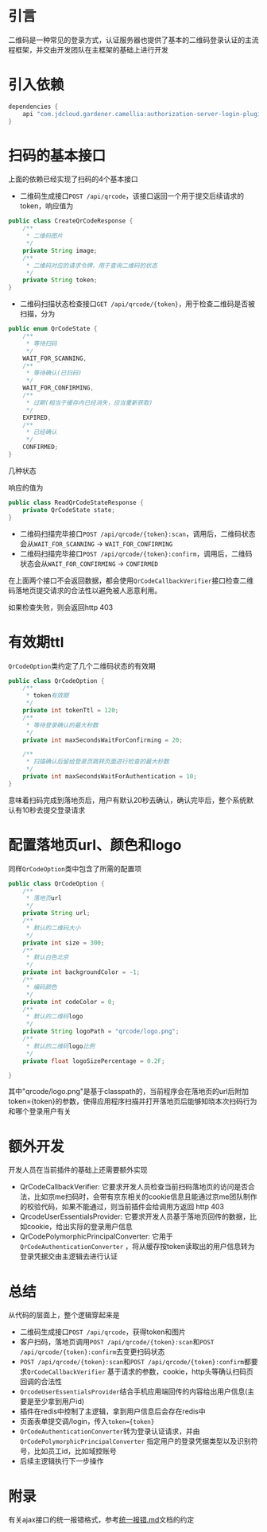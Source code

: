 # 引言

二维码是一种常见的登录方式，认证服务器也提供了基本的二维码登录认证的主流程框架，并交由开发团队在主框架的基础上进行开发

# 引入依赖

```groovy
dependencies {
    api "com.jdcloud.gardener.camellia:authorization-server-login-plugin-qrcode-core:${version}"
}
```

# 扫码的基本接口

上面的依赖已经实现了扫码的4个基本接口

* 二维码生成接口`POST /api/qrcode`，该接口返回一个用于提交后续请求的token，响应值为

```java
public class CreateQrCodeResponse {
    /**
     * 二维码图片
     */
    private String image;
    /**
     * 二维码对应的请求令牌，用于查询二维码的状态
     */
    private String token;
}
```

* 二维码扫描状态检查接口`GET /api/qrcode/{token}`，用于检查二维码是否被扫描，分为

```java
public enum QrCodeState {
    /**
     * 等待扫码
     */
    WAIT_FOR_SCANNING,
    /**
     * 等待确认(已扫码)
     */
    WAIT_FOR_CONFIRMING,
    /**
     * 过期(相当于缓存内已经消失，应当重新获取)
     */
    EXPIRED,
    /**
     * 已经确认
     */
    CONFIRMED;
}
```

几种状态

响应的值为

```java
public class ReadQrCodeStateResponse {
    private QrCodeState state;
}
```

* 二维码扫描完毕接口`POST /api/qrcode/{token}:scan`，调用后，二维码状态会从`WAIT_FOR_SCANNING` -> `WAIT_FOR_CONFIRMING`
* 二维码扫描完毕接口`POST /api/qrcode/{token}:confirm`，调用后，二维码状态会从`WAIT_FOR_CONFIRMING` -> `CONFIRMED`

在上面两个接口不会返回数据，都会使用`QrCodeCallbackVerifier`接口检查二维码落地页提交请求的合法性以避免被人恶意利用。

如果检查失败，则会返回http 403

# 有效期ttl

`QrCodeOption`类约定了几个二维码状态的有效期

```java
public class QrCodeOption {
    /**
     * token有效期
     */
    private int tokenTtl = 120;
    /**
     * 等待登录确认的最大秒数
     */
    private int maxSecondsWaitForConfirming = 20;

    /**
     * 扫描确认后留给登录页跳转页面进行检查的最大秒数
     */
    private int maxSecondsWaitForAuthentication = 10;
}
```

意味着扫码完成到落地页后，用户有默认20秒去确认，确认完毕后，整个系统默认有10秒去提交登录请求

# 配置落地页url、颜色和logo

同样`QrCodeOption`类中包含了所需的配置项

```java
public class QrCodeOption {
    /**
     * 落地页url
     */
    private String url;
    /**
     * 默认的二维码大小
     */
    private int size = 300;
    /**
     * 默认白色北京
     */
    private int backgroundColor = -1;
    /**
     * 编码颜色
     */
    private int codeColor = 0;
    /**
     * 默认的二维码logo
     */
    private String logoPath = "qrcode/logo.png";
    /**
     * 默认的二维码logo比例
     */
    private float logoSizePercentage = 0.2F;

}
```

其中"qrcode/logo.png"是基于classpath的，当前程序会在落地页的url后附加token={token}的参数，使得应用程序扫描并打开落地页后能够知晓本次扫码行为和哪个登录用户有关

# 额外开发

开发人员在当前插件的基础上还需要额外实现

* QrCodeCallbackVerifier: 它要求开发人员检查当前扫码落地页的访问是否合法，比如京me扫码时，会带有京东相关的cookie信息且能通过京me团队制作的校验代码，如果不能通过，则当前插件会给调用方返回
  http 403
* QrcodeUserEssentialsProvider: 它要求开发人员基于落地页回传的数据，比如cookie，给出实际的登录用户信息
* QrCodePolymorphicPrincipalConverter: 它用于`QrCodeAuthenticationConverter`
  ，将从缓存按token读取出的用户信息转为登录凭据交由主逻辑去进行认证

# 总结

从代码的层面上，整个逻辑穿起来是

* 二维码生成接口`POST /api/qrcode`，获得token和图片
* 客户扫码，落地页调用`POST /api/qrcode/{token}:scan`和`POST /api/qrcode/{token}:confirm`去变更扫码状态
* `POST /api/qrcode/{token}:scan`和`POST /api/qrcode/{token}:confirm`都要求`QrCodeCallbackVerifier`
  基于请求的参数，cookie，http头等确认扫码页回调的合法性
* `QrcodeUserEssentialsProvider`结合手机应用端回传的内容给出用户信息(主要是至少拿到用户id)
* 插件在redis中控制了主逻辑，拿到用户信息后会存在redis中
* 页面表单提交调/login，传入`token={token}`
* `QrCodeAuthenticationConverter`转为登录认证请求，并由`QrCodePolymorphicPrincipalConverter`
  指定用户的登录凭据类型以及识别符号，比如员工id，比如域控账号
* 后续主逻辑执行下一步操作

# 附录

有关ajax接口的统一报错格式，参考[统一报错.md](统一报错.md)文档的约定